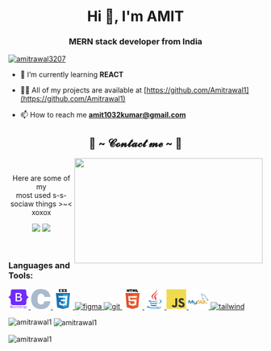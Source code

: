 


<h1 align="center">Hi 👋, I'm AMIT</h1>
<h3 align="center">MERN stack developer from India</h3>

<p align="left"> <a href="https://twitter.com/amitrawal3207" target="blank"><img src="https://img.shields.io/twitter/follow/amitrawal3207?logo=twitter&style=for-the-badge" alt="amitrawal3207" /></a> </p>

- 🌱 I’m currently learning **REACT**

- 👨‍💻 All of my projects are available at [https://github.com/Amitrawal1](https://github.com/Amitrawal1)

- 📫 How to reach me **amit1032kumar@gmail.com**




<h2 align="center">           📝 ~ 𝓒𝓸𝓷𝓽𝓪𝓬𝓽 𝓶𝓮 ~ 📝</h2>
  <div align="center">
<img src="https://media.giphy.com/media/v1.Y2lkPWVjZjA1ZTQ3bGh2MnV6ZG5pOGtmZjRtaWF2cWR1Ymh4cDA5dDZqaWZvNDc5ZGpyMyZlcD12MV9naWZzX3JlbGF0ZWQmY3Q9Zw/eRIvTqn3CW1kYPpVXh/giphy.gif" align="right" width="373.5px" height="208.5px">
  </div>
<br>
<p align="center">Here are some of my <br>
most used s-s-sociaw things >~< xoxox</p>
<p align="center"><a href="https://twitter.com/Miellabun" target="_blank"><img src="https://img.shields.io/badge/PwoolPwatyAkwali%20-%231DA1F2.svg?&style=for-the-badge&logo=Twitter&logoColor=white"/></a> <a href="https://discord.me/cozythighs" target="_blank"><img src="https://img.shields.io/badge/CowzyThwighs%20-%237289DA.svg?&style=for-the-badge&logo=discord&logoColor=white"/></a></p>
</div>
<br>
<div>



<h3 align="left">Languages and Tools:</h3>
<p align="left"> <a href="https://getbootstrap.com" target="_blank" rel="noreferrer"> <img src="https://raw.githubusercontent.com/devicons/devicon/master/icons/bootstrap/bootstrap-plain-wordmark.svg" alt="bootstrap" width="40" height="40"/> </a> <a href="https://www.cprogramming.com/" target="_blank" rel="noreferrer"> <img src="https://raw.githubusercontent.com/devicons/devicon/master/icons/c/c-original.svg" alt="c" width="40" height="40"/> </a> <a href="https://www.w3schools.com/css/" target="_blank" rel="noreferrer"> <img src="https://raw.githubusercontent.com/devicons/devicon/master/icons/css3/css3-original-wordmark.svg" alt="css3" width="40" height="40"/> </a> <a href="https://www.figma.com/" target="_blank" rel="noreferrer"> <img src="https://www.vectorlogo.zone/logos/figma/figma-icon.svg" alt="figma" width="40" height="40"/> </a> <a href="https://git-scm.com/" target="_blank" rel="noreferrer"> <img src="https://www.vectorlogo.zone/logos/git-scm/git-scm-icon.svg" alt="git" width="40" height="40"/> </a> <a href="https://www.w3.org/html/" target="_blank" rel="noreferrer"> <img src="https://raw.githubusercontent.com/devicons/devicon/master/icons/html5/html5-original-wordmark.svg" alt="html5" width="40" height="40"/> </a> <a href="https://www.java.com" target="_blank" rel="noreferrer"> <img src="https://raw.githubusercontent.com/devicons/devicon/master/icons/java/java-original.svg" alt="java" width="40" height="40"/> </a> <a href="https://developer.mozilla.org/en-US/docs/Web/JavaScript" target="_blank" rel="noreferrer"> <img src="https://raw.githubusercontent.com/devicons/devicon/master/icons/javascript/javascript-original.svg" alt="javascript" width="40" height="40"/> </a> <a href="https://www.mysql.com/" target="_blank" rel="noreferrer"> <img src="https://raw.githubusercontent.com/devicons/devicon/master/icons/mysql/mysql-original-wordmark.svg" alt="mysql" width="40" height="40"/> </a> <a href="https://tailwindcss.com/" target="_blank" rel="noreferrer"> <img src="https://www.vectorlogo.zone/logos/tailwindcss/tailwindcss-icon.svg" alt="tailwind" width="40" height="40"/> </a> </p>

<p><img align="left" src="https://github-readme-stats.vercel.app/api/top-langs?username=amitrawal1&show_icons=true&locale=en&layout=compact" alt="amitrawal1" /></p>

<p>&nbsp;<img align="center" src="https://github-readme-stats.vercel.app/api?username=amitrawal1&show_icons=true&locale=en" alt="amitrawal1" /></p>

<p><img align="center" src="https://github-readme-streak-stats.herokuapp.com/?user=amitrawal1&" alt="amitrawal1" /></p>
